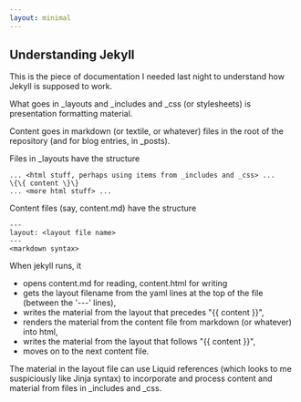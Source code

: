 ```yaml
---
layout: minimal
---
```


## Understanding Jekyll ##

This is the piece of documentation I needed last night to understand
how Jekyll is supposed to work.

What goes in _layouts and _includes and _css (or stylesheets) is
presentation formatting material.

Content goes in markdown (or textile, or whatever) files in the root
of the repository (and for blog entries, in _posts).

Files in _layouts have the structure

    ... <html stuff, perhaps using items from _includes and _css> ...
    \{\{ content \}\}
    ... <more html stuff> ...

Content files (say, content.md) have the structure

    ---
    layout: <layout file name>
    ---
    <markdown syntax>

When jekyll runs, it

 * opens content.md for reading, content.html for writing
 * gets the layout filename from the yaml lines at the top of the file
   (between the '---' lines),
 * writes the material from the layout that precedes "&#123;&#123; content }}",
 * renders the material from the content file from markdown (or whatever) into html,
 * writes the material from the layout that follows "&#123;&#123; content }}",
 * moves on to the next content file.

The material in the layout file can use Liquid references (which looks
to me suspiciously like Jinja syntax) to incorporate and process
content and material from files in _includes and _css.

